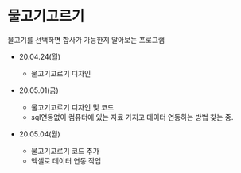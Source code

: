 # 물고기고르기

물고기를 선택하면 합사가 가능한지 알아보는 프로그램

* 20.04.24(월)
  * 물고기고르기 디자인
 
* 20.05.01(금)
  * 물고기고르기 디자인 및 코드
  * sql연동없이 컴퓨터에 있는 자료 가지고 데이터 연동하는 방법 찾는 중.

* 20.05.04(월)
  * 물고기고르기 코드 추가
  * 엑셀로 데이터 연동 작업 
